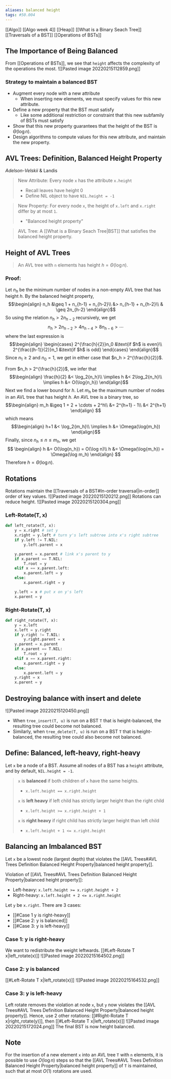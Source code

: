```yaml
---
aliases: balanced height
tags: #50.004
---
```

[[Algo]]
[[Algo week 4]]
[[Heap]]
[[What is a Binary Seach Tree]]
[[Traversals of a BST]]
[[Operations of BSTs]]

## The Importance of Being Balanced
From [[Operations of BSTs]], we see that `height` affects the complexity of the operations the most.
![[Pasted image 20220215112859.png]]
### Strategy to maintain a balanced BST
- Augment every node with a new attribute
	- When inserting new elements, we must specify values for this new attribute.
- Define a new property that the BST must satisfy
	- Like some additional restriction or constraint that this new subfamily of BSTs must satisfy
- Show that this new property guarantees that the height of the BST is $\Theta(\log n)$.
- Design algorithms to compute values for this new attribute, and maintain the new property.

## AVL Trees: Definition, Balanced Height Property
_Adelson_-_Velskii_ & Landis
> New Attribute:
> Every node `x` has the attribute `x.height`
> - Recall leaves have height 0
> - Define NIL object to have `NIL.height = -1`

> New Property:
> For every node `x`, the height of `x.left` and `x.right` differ by at most `1`.
> - "Balanced height property"

> AVL Tree: A [[What is a Binary Seach Tree|BST]] that satisfies the balanced height property.

## Height of AVL Trees
> An AVL tree with `n` elements has height $h=\Theta(\log n)$.

### Proof:
Let $n_h$ be the minimum number of nodes in a non-empty AVL tree that has height $h$.
	By the balanced height property,
	$$\begin{align}
	n_h &\geq 1 + n_{h-1} + n_{h-2}\\
	&> n_{h-1} + n_{h-2}\\
	& \geq 2n_{h-2}
	\end{align}$$
	So using the relation $n_h > 2n_{h-2}$ recursively, we get
	$$n_h > 2n_{h-2} > 4n_{h-4} > 8n_{h-6} > \cdots$$
	where the last expression is 
	$$\begin{align}
	\begin{cases}
	2^{\frac{h}{2}}n_0 &\text{if $h$ is even}\\
	2^{\frac{(h-1)}{2}}n_1 &\text{if $h$ is odd}
	\end{cases}
	\end{align}$$
Since $n_1 \geq 2$ and $n_0 = 1$, we get in either case that $n_h > 2^{\frac{h}{2}}$.

From $n_h > 2^{\frac{h}{2}}$, we infer that
	$$\begin{align}
	\frac{h}{2} &< \log_2{n_h}\\
	\implies h &< 2\log_2{n_h}\\
	\implies h &= O(\log{n_h})
\end{align}$$
Next we find a lower bound for $h$.
Let $m_h$ be the maximum number of nodes in an AVL tree that has height $h$.
An AVL tree is a binary tree, so
$$\begin{align}
	m_h &\geq 1 + 2 + \cdots + 2^h\\
	&= 2^{h+1} - 1\\
	&< 2^{h+1}
	\end{align}
	$$
which means
$$\begin{align}
	h+1 &< \log_2{m_h}\\
	\implies h &= \Omega(\log{m_h})
\end{align}$$
Finally, since $n_h \leq n \leq m_h$, we get
$$
\begin{align}
h &= O(\log{n_h}) = O(\log n)\\
h &= \Omega(\log{m_h}) = \Omega(\log m_h)
\end{align}
$$
Therefore $h=\Theta(\log n)$.

## Rotations
Rotations maintain the [[Traversals of a BST#In-order traversal|in-order]] order of key values.
![[Pasted image 20220215120212.png]]
Rotations can reduce height.
![[Pasted image 20220215120304.png]]

### Left-Rotate(T, x)
```python
def left_rotate(T, x):
	y = x.right # set y
	x.right = y.left # turn y's left subtree into x's right subtree
	if y.left != T.NIL:
		y.left.parent = x

	y.parent = x.parent # link x's parent to y
	if x.parent == T.NIL:
		T.root = y
	elif x == x.parent.left:
		x.parent.left = y
	else:
		x.parent.right = y

	y.left = x # put x on y's left
	x.parent = y
```
### Right-Rotate(T, x)
```python
def right_rotate(T, x):
	y = x.left
	x.left = y.right
	if y.right != T.NIL:
		y.right.parent = x
	y.parent = x.parent
	if x.parent == T.NIL:
		T.root = y
	elif x == x.parent.right:
		x.parent.right = y
	else:
		x.parent.left = y
	y.right = x
	x.parent = y
```

## Destroying balance with insert and delete
![[Pasted image 20220215120450.png]]
- When `tree_insert(T, u)` is run on a BST `T` that is height-balanced, the resulting tree could become not balanced.
- Similarly, when `tree_delete(T, u)` is run on a BST `T` that is height-balanced, the resulting tree could also become not balanced.

## Define: Balanced, left-heavy, right-heavy
Let `x` be a node of a BST.
Assume all nodes of a BST has a `height` attribute, and by default, `NIL.height = -1`.
> `x` is **balanced** if both children of `x` have the same heights.
> - `x.left.height == x.right.height`
> 
> `x` is **left heavy** if left child has strictly larger height than the right child
> - `x.left.height >= x.right.height + 1`
> 
> `x` is **right heavy** if right child has strictly larger height than left child
> - `x.left.height + 1 <= x.right.height`

## Balancing an Imbalanced BST
Let `x` be a lowest node (largest depth) that violates the [[AVL Trees#AVL Trees Definition Balanced Height Property|balanced height property]].

Violation of [[AVL Trees#AVL Trees Definition Balanced Height Property|balanced height property]]:
- Left-heavy: `x.left.height >= x.right.height + 2`
- Right-heavy: `x.left.height + 2 <= x.right.height`

Let `y` be `x.right`.
There are 3 cases:
- [[#Case 1 y is right-heavy]]
- [[#Case 2: y is balanced]]
- [[#Case 3: y is left-heavy]]

### Case 1: y is right-heavy
We want to redistribute the weight leftwards.
[[#Left-Rotate T x|left_rotate(x)]]
![[Pasted image 20220215164502.png]]

### Case 2: y is balanced
[[#Left-Rotate T x|left_rotate(x)]]
![[Pasted image 20220215164532.png]]

### Case 3: y is left-heavy
Left rotate removes the violation at node `x`, but `y` now violates the [[AVL Trees#AVL Trees Definition Balanced Height Property|balanced height property]].
Hence, use 2 other rotations: [[#Right-Rotate T x|right_rotate(y)]], then [[#Left-Rotate T x|left_rotate(x)]]
![[Pasted image 20220215172024.png]]
The final BST is now height balanced.

## Note
For the insertion of a new element `x` into an AVL tree `T` with `n` elements, it is possible to use $O(\log n)$ steps so that the  [[AVL Trees#AVL Trees Definition Balanced Height Property|balanced height property]] of `T` is maintained, such that at most $O(1)$ rotations are used.